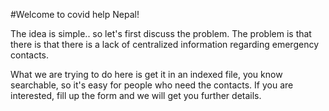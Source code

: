 #Welcome to covid help Nepal!

The idea is simple.. so let's first discuss the problem.
The problem is that there is that there is a lack of centralized information regarding emergency contacts.

What we are trying to do here is get it in an indexed file, you know searchable, so it's easy for people who need the contacts.
If you are interested, fill up the form and we will get you further details.